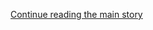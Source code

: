 <div id="app">

<div class="css-1ichrj1 e12j3pa50">

<div class="css-1lzk3av e12j3pa51">

<div class="css-142l3g4">

[Continue reading the main
story](#after-dfp-ad-top)

<div class="ad dfp-ad-top-wrapper" style="text-align:center;height:100%;display:block">

<div id="dfp-ad-top" class="place-ad" data-position="top" data-size-key="top">

</div>

</div>

<div id="after-dfp-ad-top">

</div>

</div>

</div>

</div>

<div>

<div class="NYTAppHideMasthead css-1r6wvpq e1suatyy0">

<div class="section css-ui9rw0 e1suatyy2">

<div class="css-11hrj97 er09x8g0">

<div class="css-6n7j50">

</div>

<span class="css-1dv1kvn">Sections</span>

<div class="css-10488qs">

<span class="css-1dv1kvn">SEARCH</span>

</div>

[Skip to content](#site-content)[Skip to site
index](#site-index)

</div>

<div class="css-8xdxq2 e1huz5gh0">

</div>

<div class="css-8pe5zk">

  - [English](/)
  - [Español](https://www.nytimes.com/es/)
  - [中文](https://cn.nytimes.com)

</div>

</div>

<div id="masthead-bar-one" class="section hasLinks css-165o1d9 e1csuq9d3">

<div class="css-bpgv3s e1csuq9d0">

</div>

<div class="css-1uqjmks e1csuq9d1">

</div>

<div class="css-9e9ivx">

[](https://myaccount.nytimes.com/auth/login?response_type=cookie&client_id=vi)

</div>

<div class="css-bfvq22 e1csuq9d2">

[Today’s
Paper](https://www.nytimes.com/section/todayspaper)

</div>

</div>

<div class="css-stscvm">

<div class="css-158f1cv" data-testid="masthead-desktop-logo">

</div>

</div>

<div class="css-wu78io">

</div>

<div class="css-1y7qxpi" data-aria-hidden="true" style="visibility:hidden">

<div class="css-1llhclm">

  - 
  - 
  - [World](https://www.nytimes.com/section/world)

  - [U.S.](https://www.nytimes.com/section/us)

  - [Politics](https://www.nytimes.com/section/politics)

  - [N.Y.](https://www.nytimes.com/section/nyregion)

  - [Business](https://www.nytimes.com/section/business)

  - [Opinion](https://www.nytimes.com/section/opinion)

  - [Tech](https://www.nytimes.com/section/technology)

  - [Science](https://www.nytimes.com/section/science)

  - [Health](https://www.nytimes.com/section/health)

  - [Sports](https://www.nytimes.com/section/sports)

  - [Arts](https://www.nytimes.com/section/arts)

  - [Books](https://www.nytimes.com/section/books)

  - [Style](https://www.nytimes.com/section/style)

  - [Food](https://www.nytimes.com/section/food)

  - [Travel](https://www.nytimes.com/section/travel)

  - [Magazine](https://www.nytimes.com/section/magazine)

  - [T Magazine](https://www.nytimes.com/section/t-magazine)

  - [Real Estate](https://www.nytimes.com/section/realestate)

  - [Video](https://www.nytimes.com/video)

</div>

</div>

<div class="css-1d8a290" data-testid="masthead-mini-nav">

  - [World](https://www.nytimes.com/section/world)
  - [U.S.](https://www.nytimes.com/section/us)
  - [Politics](https://www.nytimes.com/section/politics)
  - [N.Y.](https://www.nytimes.com/section/nyregion)
  - [Business](https://www.nytimes.com/section/business)
  - [Opinion](https://www.nytimes.com/section/opinion)
  - [Tech](https://www.nytimes.com/section/technology)
  - [Science](https://www.nytimes.com/section/science)
  - [Health](https://www.nytimes.com/section/health)
  - [Sports](https://www.nytimes.com/section/sports)
  - [Arts](https://www.nytimes.com/section/arts)
  - [Books](https://www.nytimes.com/section/books)
  - [Style](https://www.nytimes.com/section/style)
  - [Food](https://www.nytimes.com/section/food)
  - [Travel](https://www.nytimes.com/section/travel)
  - [Magazine](https://www.nytimes.com/section/magazine)
  - [T Magazine](https://www.nytimes.com/section/t-magazine)
  - [Real
Estate](https://www.nytimes.com/section/realestate)
  - [Video](https://www.nytimes.com/video)

</div>

</div>

</div>

<div data-aria-hidden="false">

<div id="site-content" data-role="main">

<div class="css-189d5rw e6b6cmu0">

<div class="css-1yuan6h">

<div class="css-xc44bh">

<div class="section css-o3tihn eq74mwp0" data-block-tracking-id="Briefings" data-testid="block-Briefings">

<div class="css-avqkzc">

<div class="css-1sm6zs8">

<div class="css-1om4z5c">

<div class="css-ydsmmq">

<div class="css-1ee8y2t assetWrapper">

<div class="css-geek62">

<div class="css-1d537rb e18972d70" media="[object Object]">

[](/2020/08/17/podcasts/the-daily/trump-coronavirus-vaccine-covid.html)

<div class="css-1g8bx4t">

![](https://static01.nyt.com/images/2017/01/29/podcasts/the-daily-album-art/the-daily-album-art-square320-v4.png)

</div>

</div>

[](/2020/08/17/podcasts/the-daily/trump-coronavirus-vaccine-covid.html)

<div class="css-8oysku e18972d71" type="1">

<div class="css-1iexn6j e1voiwgp1">

## Listen to ‘The Daily’

</div>

</div>

<div class="css-8oysku e18972d71">

Inside Operation Warp
Speed.

</div>

</div>

</div>

</div>

<div class="css-ydsmmq">

<div class="css-1ee8y2t assetWrapper">

<div class="css-geek62">

<div class="css-1d537rb e18972d70" media="[object Object]">

[](/2020/08/13/podcasts/nice-white-parents-school.html)

<div class="css-1g8bx4t">

![](https://static01.nyt.com/images/2020/07/21/podcasts/nice-white-parents-album-art/nice-white-parents-album-art-square320.jpg)

</div>

</div>

[](/2020/08/13/podcasts/nice-white-parents-school.html)

<div class="css-8oysku e18972d71" type="1">

<div class="css-1iexn6j e1voiwgp1">

## Listen to ‘Nice White Parents’

</div>

</div>

<div class="css-8oysku e18972d71">

Is it possible to limit the power of white
parents?

</div>

</div>

</div>

</div>

<div class="css-ydsmmq">

<div class="css-1ee8y2t assetWrapper">

<div class="css-geek62">

<div class="css-1d537rb e18972d70" media="[object Object]">

[](https://www.nytimes.com/newsletters/coronavirus-schools-briefing)

<div class="css-1g8bx4t">

![](https://static01.nyt.com/images/2020/08/12/multimedia/coronavirusschoolsbriefing-nl-icon/coronavirusschoolsbriefing-nl-icon-square640-v2.png?quality=75&auto=webp&disable=upscale&width=350)

</div>

</div>

[](https://www.nytimes.com/newsletters/coronavirus-schools-briefing)

<div class="css-8oysku e18972d71" type="1">

<div class="css-1iexn6j e1voiwgp1">

## Coronavirus Schools Briefing

</div>

</div>

<div class="css-8oysku e18972d71">

How is the pandemic reshaping education? Get the latest
news.

</div>

</div>

</div>

</div>

</div>

<div class="css-1y8l3jc">

<div class="css-7utnqv">

<div class="css-rlo25n e1ll57lj2">

</div>

</div>

<div class="css-1hesgbm">

</div>

</div>

</div>

</div>

</div>

</div>

<div>

<div class="section css-d2znx6" data-block-tracking-id="Spotlight">

<div class="css-1z104mk">

<div class="section css-1akkl0w" data-template-name="Cols3StoryMediaStory">

<div class="css-1dybjdb e1whdksc2">

<div class="css-1tfqggw">

<div class="css-k008qs">

<div class="css-1o0io7w e1whdksc0" span="5">

<div class="css-1rvhhh9 e1whdksc1">

<div class="css-1dybjdb e1whdksc2">

<div>

<div class="story-wrapper">

<div class="css-1tfqggw">

<div class="css-k008qs">

<div class="css-nlmav5 e1whdksc0" span="1">

<div class="css-1rvhhh9 e1whdksc1">

[](https://www.nytimes.com/2020/08/17/us/politics/democratic-national-convention-recap.html)

### No Crowds, No Cheers: Democrats Begin a Most Unusual Convention

[](https://www.nytimes.com/2020/08/17/us/politics/democratic-national-convention-recap.html)

  - Driven online, Democrats presented a program that spanned the
    ideological gamut from socialists to Republicans, all joining to
    make the case for Joe Biden.
  - The event was a vivid illustration of how widespread opposition to
    President Trump and the still-raging pandemic have upended the
    country’s
politics.

</div>

</div>

</div>

</div>

</div>

</div>

</div>

</div>

</div>

<div class="css-1weuxfd e1whdksc0" span="10">

<div class="css-p7eiul e1whdksc1">

<div class="css-1dybjdb e1whdksc2">

<div>

<div class="story-wrapper">

<div class="css-1tfqggw">

<div class="css-k008qs">

<div class="css-nlmav5 e1whdksc0" span="1">

<div class="css-1rvhhh9 e1whdksc1">

<div>

![](https://static01.nyt.com/images/2020/08/17/homepage/17hp-dnc-fader-slide-ZWGF/17hp-dnc-fader-slide-ZWGF-threeByTwoLargeAt2X.jpg?format=pjpg)

<span class="css-1wwt6lr">Democratic National Convention, via
AP</span>

</div>

</div>

</div>

</div>

</div>

</div>

</div>

</div>

</div>

</div>

<div class="css-1o0io7w e1whdksc0" span="5">

<div class="css-1rvhhh9 e1whdksc1">

<div class="css-1dybjdb e1whdksc2">

<div>

<div class="story-wrapper">

<div class="css-1tfqggw">

<div class="css-k008qs">

<div class="css-nlmav5 e1whdksc0" span="1">

<div class="css-1rvhhh9 e1whdksc1">

[](https://www.nytimes.com/live/2020/08/17/us/dnc-convention)

### Catch up on the highlights: Bernie Sanders offered a call for unity. Michelle Obama took direct aim at President Trump.

<div class="css-1yyp2fg">

Live

</div>

</div>

</div>

</div>

</div>

</div>

</div>

<div>

<div class="story-wrapper">

<div class="css-1tfqggw">

<div class="css-k008qs">

<div class="css-nlmav5 e1whdksc0" span="1">

<div class="css-1rvhhh9 e1whdksc1">

[](https://www.nytimes.com/2020/08/17/us/politics/convention-democratic-night-1.html)

### Analysis: Democrats Find Trump to Be a Uniter … of Their Party

[](https://www.nytimes.com/2020/08/17/us/politics/convention-democratic-night-1.html)

Progressives still have serious reservations about Joe Biden. But for
now, the ideological fights are on
hold.

</div>

</div>

</div>

</div>

</div>

</div>

</div>

</div>

</div>

</div>

</div>

</div>

</div>

<div class="section css-1akkl0w" data-template-name="Cols3StoryStoryStory">

<div class="css-1dybjdb e1whdksc2">

<div class="css-1tfqggw">

<div class="css-k008qs">

<div class="css-tfaay7 e1whdksc0" span="7">

<div class="css-1rvhhh9 e1whdksc1">

<div class="css-1dybjdb e1whdksc2">

<div>

<div class="story-wrapper">

<div class="css-1tfqggw">

<div class="css-k008qs">

<div class="css-nlmav5 e1whdksc0" span="1">

<div class="css-1rvhhh9 e1whdksc1">

[](https://www.nytimes.com/2020/08/17/us/politics/bernie-sanders-democratic-convention.html)

### Bernie Sanders Goes on Attack Against Trump and Urges Support for Biden

[](https://www.nytimes.com/2020/08/17/us/politics/bernie-sanders-democratic-convention.html)

The runner-up for the party’s nomination assailed President Trump,
warning, “The future of our democracy is at
stake.”

</div>

</div>

</div>

</div>

</div>

</div>

</div>

</div>

</div>

<div class="css-97jus7 e1whdksc0" span="6">

<div class="css-1rvhhh9 e1whdksc1">

<div class="css-1dybjdb e1whdksc2">

<div>

<div class="story-wrapper">

<div class="css-1tfqggw">

<div class="css-k008qs">

<div class="css-nlmav5 e1whdksc0" span="1">

<div class="css-1rvhhh9 e1whdksc1">

[](https://www.nytimes.com/article/republicans-voting-for-biden-not-trump.html)

### All the Republicans Who Have Decided Not to Support Trump

[](https://www.nytimes.com/article/republicans-voting-for-biden-not-trump.html)

Numerous top G.O.P. officials have said publicly or privately that they
will not be backing the president’s re-election. Here’s a look at where
they
stand.

</div>

</div>

</div>

</div>

</div>

</div>

</div>

</div>

</div>

<div class="css-tfaay7 e1whdksc0" span="7">

<div class="css-1rvhhh9 e1whdksc1">

<div class="css-1dybjdb e1whdksc2">

<div>

<div class="story-wrapper">

<div class="css-1tfqggw">

<div class="css-k008qs">

<div class="css-nlmav5 e1whdksc0" span="1">

<div class="css-1rvhhh9 e1whdksc1">

[](https://www.nytimes.com/2020/08/17/us/politics/john-kasich-biden.html)

### John Kasich, a ‘Deeply Worried’ Republican, Steps Up for Biden

[](https://www.nytimes.com/2020/08/17/us/politics/john-kasich-biden.html)

Mr. Kasich, a lifelong Republican and former rival of President Trump’s
spoke at the Democratic convention — and says he will vote for Mr.
Biden.

</div>

</div>

</div>

</div>

</div>

</div>

</div>

</div>

</div>

</div>

</div>

</div>

</div>

</div>

</div>

</div>

</div>

<div class="css-698um9">

<div class="css-1tk5puc">

<div class="css-jbmajz">

<div class="css-11i19ht">

<div class="section css-15zaaaz eq74mwp0" data-block-tracking-id="Top Stories" data-testid="block-TopStories">

<div class="css-1goe63e e1aa0s8g0">

<div class="css-1qiat4j eqveam63">

<div class="css-1yoguk1 eqveam60">

<div class="css-1qj0wac eqveam61">

<div class="css-1aew2eb eqveam62">

<div class="css-1ee8y2t assetWrapper">

<div class="css-6p6lnl">

[](/2020/08/17/world/coronavirus-covid.html)

<div class="css-debyuq e1voiwgp1">

## <span>U.N.C. Changes Plans and Will Teach Undergrads Remotely</span>

</div>

The university at Chapel Hill announced its plans after new cases
emerged. The postmaster general agreed to testify before a House panel.
Here’s the
latest.

<div class="css-1slnf6i">

<div class="css-na047m">

<span class="css-eiiu5n e2clvhq0"><span class="newsStatus">live</span></span>

</div>

</div>

</div>

</div>

<div class="css-1ee8y2t assetWrapper">

<div class="css-6p6lnl">

[](/2020/08/17/health/coronavirus-herd-immunity.html)

<div class="css-debyuq e1voiwgp1">

## What if ‘Herd Immunity’ Is Closer Than Scientists Thought?

</div>

Researchers are trying to figure out how many people in a community must
be immune before the coronavirus fades.

<div>

<div class="css-na047m">

</div>

</div>

</div>

</div>

</div>

</div>

</div>

<div class="css-1mnngwr eqveam60">

<div class="css-1qj0wac eqveam61">

<div class="css-1ee8y2t assetWrapper">

<div>

<div class="css-1xaqcky">

[](/2020/08/17/upshot/pandemic-recession-cities-fiscal-shortfall.html)

<div class="css-1g8bx4t">

<div class="css-zjzyr8">

<div data-testid="lazyimage-container" style="height:480px">

</div>

</div>

<div class="css-e4gm3y">

</div>

</div>

</div>

<div class="css-1nl6p6m">

[](/2020/08/17/upshot/pandemic-recession-cities-fiscal-shortfall.html)

<div class="css-debyuq e1voiwgp1">

## The Recession Is About to Slam Cities. Not Just the Blue-State Ones.

</div>

Those with budgets that rely heavily on tourism, sales taxes or direct
state assistance will face particular
distress.

<div>

<div class="css-na047m">

</div>

</div>

</div>

</div>

</div>

</div>

</div>

</div>

</div>

<div class="css-1nuzdmm e1aa0s8g0">

<div class="css-1ee8y2t assetWrapper">

<div class="css-1g8bx4t">

<div>

</div>

</div>

</div>

</div>

<div class="css-1nuzdmm e1aa0s8g0">

<div class="css-1qiat4j eqveam63">

<div class="css-1yoguk1 eqveam60">

<div class="css-qvz0vj eqveam61">

<div class="css-1aew2eb eqveam62">

<div class="css-1ee8y2t assetWrapper">

<div class="css-6p6lnl">

[](/2020/08/17/us/politics/postal-service-voting.html)

<div class="css-debyuq e1voiwgp1">

## <span>Postal Crisis Has States Looking for Alternatives to Mail-In Ballots</span>

</div>

Democratic Party and state officials are looking for a Plan B: ballot
drop-boxes, curbside voting, and even expanded in-person polling
sites.

<div>

<div class="css-na047m">

</div>

</div>

</div>

</div>

</div>

</div>

</div>

<div class="css-zmmks0 eqveam60">

<div class="css-1qj0wac eqveam61">

<div class="css-1aew2eb eqveam62">

<div class="css-1qiat4j eqveam63">

<div class="css-ws86q6 eqveam60">

<div class="css-1qj0wac eqveam61">

[](/2020/08/17/us/politics/postal-service-voting.html)

<div class="css-1g8bx4t">

<div class="css-zjzyr8">

<div data-testid="lazyimage-container" style="height:177.77777777777777px">

</div>

</div>

<div class="section css-1xdhyk6 e2u1rkt0" data-aria-hidden="true">

Mail-in ballot drop boxes were widely used for the first time in
Pennsylvania’s June primary. The Trump campaign is suing to block them
in November. <span class="credit">Mark Makela for The New York
Times</span>

</div>

</div>

</div>

</div>

<div class="css-778gjy eqveam60">

<div class="css-1qj0wac eqveam61">

<div class="css-1ee8y2t assetWrapper">

<div class="css-6p6lnl">

[](/2020/08/17/us/politics/dejoy-postal-service-mail-in-voting.html)

<div class="css-debyuq e1voiwgp1">

## DeJoy Earned Millions From Company With Financial Ties to Postal Service

</div>

Postmaster general Louis DeJoy, under fire for his business ties and his
cost-cutting measures, will testify before the House next
week.

<div>

<div class="css-na047m">

</div>

</div>

</div>

</div>

</div>

</div>

</div>

<div class="css-1ee8y2t assetWrapper">

<div class="css-6p6lnl">

[](/article/Vote-by-mail.html)

<div class="css-debyuq e1voiwgp1">

## Here’s how mail-in voting works.

</div>

<div>

<div class="css-na047m">

</div>

</div>

</div>

</div>

</div>

</div>

</div>

</div>

</div>

<div class="css-1nuzdmm e1aa0s8g0">

<div class="css-1ee8y2t assetWrapper">

<div class="css-1qiat4j eqveam63">

<div class="css-1yoguk1 eqveam60">

<div class="css-1qj0wac eqveam61">

[](/2020/08/17/world/europe/belarus-lukashenko-protests.html)

<div class="css-debyuq e1voiwgp1">

## <span>No Longer Cowed, Belarus Has Message for Once-Mighty Dictator: ‘Go Away\!’</span>

</div>

</div>

</div>

<div class="css-zmmks0 eqveam60">

<div class="css-1qj0wac eqveam61">

[](/2020/08/17/world/europe/belarus-lukashenko-protests.html)

As his base starts to desert him after protests over a rigged election
were met with brutality, Aleksandr Lukashenko’s grip on power may be
slipping.

<div>

<div class="css-na047m">

</div>

</div>

</div>

</div>

</div>

</div>

</div>

<div class="css-1nuzdmm e1aa0s8g0">

<div>

<div class="css-1qiat4j eqveam63">

<div class="css-1fgqvm0 eqveam60">

<div class="css-1qj0wac eqveam61">

<div class="css-1ee8y2t assetWrapper">

<div class="css-6p6lnl">

[](/2020/08/17/us/politics/trump-court-transgender-rights.html)

<div class="css-debyuq e1voiwgp1">

## <span>Judge Blocks Trump Officials’ Attempt to End Transgender Health Protections</span>

</div>

The decision arrived a day before a Trump administration rule narrowing
the legal definition of sex discrimination was set to take effect.

<div>

<div class="css-na047m">

</div>

</div>

</div>

</div>

</div>

</div>

<div class="css-ws86q6 eqveam60">

<div class="css-1qj0wac eqveam61">

<div class="css-1aew2eb eqveam62">

<div class="css-1ee8y2t assetWrapper">

<div class="css-6p6lnl">

[](/2020/08/17/us/politics/china-spying-alexander-yuk-ching-ma.html)

<div class="css-debyuq e1voiwgp1">

## Ex-C.I.A. Officer Is Accused of Spying for China

</div>

The arrest of a 67-year-old Hawaii resident is the latest case involving
former intelligence officers charged with providing documents to
Beijing.

<div>

<div class="css-na047m">

</div>

</div>

</div>

</div>

</div>

</div>

</div>

</div>

</div>

</div>

<div class="css-1nuzdmm e1aa0s8g0">

<div class="css-1ee8y2t assetWrapper">

<div class="css-1g8bx4t">

<div>

</div>

</div>

</div>

</div>

<div class="css-1nuzdmm e1aa0s8g0">

<div class="css-1ee8y2t assetWrapper">

<div class="css-1qiat4j eqveam63">

<div class="css-96x60l eqveam60">

<div class="css-1qj0wac eqveam61">

[](/2020/08/16/style/does-rapid-covid-testing-work-weddings-parties.html)

<div class="css-debyuq e1voiwgp1">

<div class="css-hb0qj3">

The Great Read

</div>

## <span>Rapid Testing Is the New Velvet Rope</span>

</div>

Determined to proceed with events this summer, hosts are adding
screenings at the door. But such measures are hardly a guarantee of
safety, experts
warn.

<div>

<div class="css-na047m">

</div>

</div>

</div>

</div>

<div class="css-7douaa eqveam60">

<div class="css-1qj0wac eqveam61">

[](/2020/08/16/style/does-rapid-covid-testing-work-weddings-parties.html)

<div class="css-1g8bx4t">

<div class="css-zjzyr8">

<div data-testid="lazyimage-container" style="height:177.77777777777777px">

</div>

</div>

<div class="section css-1xdhyk6 e2u1rkt0" data-aria-hidden="true">

Amanda Seekamp, who is in charge of guest relations at the Surf Lodge in
Montauk, N.Y., gets a rapid test. <span class="credit">Joe Carrotta for
The New York
Times</span>

</div>

</div>

</div>

</div>

</div>

</div>

</div>

</div>

</div>

</div>

<div class="css-717c4s">

<div class="css-zbs5hn">

<div class="section css-1g8pbzc eq74mwp0" data-block-tracking-id="Opinion" data-testid="block-Opinion">

[](https://www.nytimes.com/section/opinion?pagetype=Homepage&action=click&module=Opinion)

### Opinion

<div class="css-anz6u5">

<div class="css-tub26b">

<div class="css-1ee8y2t assetWrapper">

<div class="css-6p6lnl">

[](/2020/08/17/opinion/joe-biden-conservative-2020.html)

<div class="css-dcl9ft">

<div class="css-zjzyr8">

<div data-testid="lazyimage-container" style="height:40px">

</div>

</div>

</div>

<div class="css-debyuq e1voiwgp1">

<div class="css-1xdt15l">

<div class="css-1dvlumo e18df3gd0">

Bret Stephens

</div>

</div>

## On Being a Biden Conservative

</div>

It’s about upholding your principles at the expense of your politics.

<div>

<div class="css-na047m">

</div>

</div>

</div>

</div>

</div>

<div class="css-tub26b">

<div class="css-1ee8y2t assetWrapper">

<div class="css-1qiat4j eqveam63">

<div class="css-7douaa eqveam60">

<div class="css-qvz0vj eqveam61">

[](/2020/08/17/opinion/bernie-sanders-joe-biden.html)

<div class="css-dcl9ft">

<div class="css-zjzyr8">

<div data-testid="lazyimage-container" style="height:40px">

</div>

</div>

</div>

<div class="css-debyuq e1voiwgp1">

<div class="css-1xdt15l">

<div class="css-1dvlumo e18df3gd0">

Elizabeth Bruenig

</div>

</div>

## I Asked Bernie Sanders if It Was All Over. ‘No,’ He Groaned.

</div>

The senator from Vermont explains why the left still has a fighting
chance.

<div>

<div class="css-na047m">

</div>

</div>

</div>

</div>

<div class="css-7douaa eqveam60">

<div class="css-1qj0wac eqveam61">

[](/2020/08/17/opinion/bernie-sanders-joe-biden.html)

<div class="css-1g8bx4t">

<div class="css-zjzyr8">

<div data-testid="lazyimage-container" style="height:145.33333333333334px">

</div>

</div>

</div>

</div>

</div>

</div>

</div>

</div>

</div>

<div class="css-dh19r0">

<div class="css-tub26b">

<div class="css-6p6lnl">

[](/2020/08/17/opinion/trump-contested-election-protests.html)

<div class="css-dcl9ft">

<div class="css-zjzyr8">

<div data-testid="lazyimage-container" style="height:40px">

</div>

</div>

</div>

<div class="css-debyuq e1voiwgp1">

<div class="css-1xdt15l">

<div class="css-tnu8m6 e18df3gd0">

Michelle Goldberg

</div>

</div>

## Trump Might Cheat. Activists Are Getting Ready.

</div>

</div>

</div>

<div class="css-tub26b">

<div class="css-6p6lnl">

[](/2020/08/17/opinion/trump-us-mail.html)

<div class="css-dcl9ft">

<div class="css-zjzyr8">

<div data-testid="lazyimage-container" style="height:40px">

</div>

</div>

</div>

<div class="css-debyuq e1voiwgp1">

<div class="css-1xdt15l">

<div class="css-tnu8m6 e18df3gd0">

Paul Krugman

</div>

</div>

## Trump, the Mail and the Unbinding of America

</div>

</div>

</div>

<div class="css-tub26b">

<div class="css-6p6lnl">

[](/2020/08/17/opinion/trump-post-office-election.html)

<div class="css-dcl9ft">

<div class="css-zjzyr8">

<div data-testid="lazyimage-container" style="height:40px">

</div>

</div>

</div>

<div class="css-debyuq e1voiwgp1">

<div class="css-1xdt15l">

<div class="css-tnu8m6 e18df3gd0">

Charlie Warzel

</div>

</div>

## The Post Office Mess Is Meant to Exhaust You. Don’t Let It.

</div>

</div>

</div>

<div class="css-tub26b">

<div class="css-6p6lnl">

[](/2020/08/17/opinion/coronavirus-cities-suburbs.html)

<div class="css-dcl9ft">

<div class="css-zjzyr8">

<div data-testid="lazyimage-container" style="height:40px">

</div>

</div>

</div>

<div class="css-debyuq e1voiwgp1">

<div class="css-1xdt15l">

<div class="css-tnu8m6 e18df3gd0">

Annalee Newitz

</div>

</div>

## Want to Flee the City for Suburbia? Think Again

</div>

</div>

</div>

<div class="css-tub26b">

<div class="css-6p6lnl">

[](/2020/08/15/opinion/joe-biden-2020-1988-what-it-takes.html)

<div class="css-dcl9ft">

<div class="css-zjzyr8">

<div data-testid="lazyimage-container" style="height:40px">

</div>

</div>

</div>

<div class="css-debyuq e1voiwgp1">

<div class="css-1xdt15l">

<div class="css-tnu8m6 e18df3gd0">

Jennifer Senior

</div>

</div>

## Meet Young Joe Biden, the ‘Wild Stallion’

</div>

</div>

</div>

<div class="css-tub26b">

<div class="css-6p6lnl">

[](/2020/08/17/opinion/trump-biden-harris-democratic-convention.html)

<div class="css-debyuq e1voiwgp1">

<div class="css-1xdt15l">

<div class="css-tnu8m6 e18df3gd0">

Gail Collins and Bret Stephens

</div>

</div>

## Welcome, Democrats, to Wherever It Is That We Are

</div>

</div>

</div>

<div class="css-tub26b">

<div class="css-6p6lnl">

[](/2020/08/16/opinion/us-coronavirus-testing.html)

<div class="css-debyuq e1voiwgp1">

<div class="css-1xdt15l">

<div class="css-tnu8m6 e18df3gd0">

The Editorial Board

</div>

</div>

## Should You Get That Coronavirus Test?

</div>

</div>

</div>

<div class="css-tub26b">

<div class="css-6p6lnl">

[](/2020/08/17/opinion/coronavirus-schools-teachers.html)

<div class="css-debyuq e1voiwgp1">

<div class="css-1xdt15l">

<div class="css-tnu8m6 e18df3gd0">

Kelly Treleaven

</div>

</div>

## Get Ready for a Teacher Shortage Like We’ve Never Seen Before

</div>

</div>

</div>

<div class="css-tub26b">

<div class="css-6p6lnl">

[](/2020/08/17/opinion/thailand-protests.html)

<div class="css-debyuq e1voiwgp1">

<div class="css-1xdt15l">

<div class="css-tnu8m6 e18df3gd0">

Tom Felix Joehnk and Matt
Wheeler

</div>

</div>

## ‘You Have Awakened a Sleeping Giant’

</div>

</div>

</div>

</div>

</div>

</div>

</div>

<div class="css-ie51lk">

<div class="section css-1m986x7 eq74mwp0" data-block-tracking-id="Editors Picks" data-testid="block-EditorsPicks">

### Editors’ Picks

<div class="css-y3bpqq">

<div class="css-17q3ou7">

<div class="css-4xmvjg">

<div class="css-1ee8y2t assetWrapper">

<div>

<div class="css-1xaqcky">

<div class="css-1g8bx4t">

<div>

</div>

<div class="css-e4gm3y">

</div>

</div>

</div>

<div class="css-1nl6p6m">

[](/2020/08/14/us/queer-lesbian-women-suffrage.html)

<div class="css-debyuq e1voiwgp1">

## <span>How Queer Women Powered the Suffrage Movement</span>

</div>

For many suffragists, scholars have found, the freedom to choose whom
and how they loved was tied deeply to the idea of voting
rights.

<div>

<div class="css-na047m">

</div>

</div>

</div>

</div>

</div>

</div>

</div>

<div class="css-1lqor8g">

<div class="css-1177x0a">

<div class="css-1ee8y2t assetWrapper">

<div class="css-1qiat4j eqveam63">

<div class="css-7douaa eqveam60">

<div class="css-1qj0wac eqveam61">

[](/2020/08/17/business/giant-bikes-coronavirus-shortage.html)

<div class="css-debyuq e1voiwgp1">

## Sorry, the World’s Biggest Bike Maker Can’t Help You Buy a Bike Right Now

</div>

The pandemic has created a bicycle boom — and a shortage. Giant, the
Taiwanese juggernaut, is trying to meet demand while navigating the
politics of
trade.

<div>

<div class="css-na047m">

</div>

</div>

</div>

</div>

<div class="css-7douaa eqveam60">

<div class="css-1qj0wac eqveam61">

[](/2020/08/17/business/giant-bikes-coronavirus-shortage.html)

<div class="css-1g8bx4t">

<div class="css-zjzyr8">

<div data-testid="lazyimage-container" style="height:145.33333333333334px">

</div>

</div>

</div>

</div>

</div>

</div>

</div>

</div>

<div class="css-1177x0a">

<div class="css-1ee8y2t assetWrapper">

<div class="css-1qiat4j eqveam63">

<div class="css-7douaa eqveam60">

<div class="css-1qj0wac eqveam61">

[](/2020/08/16/nyregion/metropolitan-diary.html)

<div class="css-debyuq e1voiwgp1">

## ‘I Saw a Man Standing on One of the Paths in a Densely Wooded Area’

</div>

Out for a walk in Riverside Park, adventures in customer service and
more reader tales of New York City in this week’s Metropolitan
Diary.

<div>

<div class="css-na047m">

</div>

</div>

</div>

</div>

<div class="css-7douaa eqveam60">

<div class="css-1qj0wac eqveam61">

[](/2020/08/16/nyregion/metropolitan-diary.html)

<div class="css-1g8bx4t">

<div class="css-zjzyr8">

<div data-testid="lazyimage-container" style="height:145.33333333333334px">

</div>

</div>

</div>

</div>

</div>

</div>

</div>

</div>

</div>

</div>

</div>

</div>

</div>

</div>

<div class="css-6nrzw0">

<div class="css-uvu2in e12j3pa50">

<div class="css-1rm0ct8 e12j3pa51">

<div class="css-142l3g4">

### Advertisement

[Continue reading the main
story](#after-dfp-ad-mid1-large)

<div id="dfp-ad-mid1-large" class="ad dfp-ad-mid1-large-wrapper" style="text-align:center;height:100%;display:block">

</div>

<div id="after-dfp-ad-mid1-large">

</div>

</div>

</div>

</div>

</div>

<div class="css-19tmjl7">

<div>

</div>

</div>

</div>

<div class="css-djiuqn ekmemt90" data-testid="feedback">

We’d like your thoughts on the New York Times home page experience.[Let
us know what you
think](http://nyt.qualtrics.com/jfe/form/SV_eFJmKj9v0krSE0l)

</div>

</div>

## Site Index

<div>

</div>

## Site Information Navigation

  - [© <span>2020</span> <span>The New York Times
    Company</span>](https://help.nytimes.com/hc/en-us/articles/115014792127-Copyright-notice)

<!-- end list -->

  - [NYTCo](https://www.nytco.com/)
  - [Contact
    Us](https://help.nytimes.com/hc/en-us/articles/115015385887-Contact-Us)
  - [Work with us](https://www.nytco.com/careers/)
  - [Advertise](https://nytmediakit.com/)
  - [T Brand Studio](http://www.tbrandstudio.com/)
  - [Your Ad
    Choices](https://www.nytimes.com/privacy/cookie-policy#how-do-i-manage-trackers)
  - [Privacy](https://www.nytimes.com/privacy)
  - [Terms of
    Service](https://help.nytimes.com/hc/en-us/articles/115014893428-Terms-of-service)
  - [Terms of
    Sale](https://help.nytimes.com/hc/en-us/articles/115014893968-Terms-of-sale)
  - [Site
    Map](https://spiderbites.nytimes.com)
  - [Help](https://help.nytimes.com/hc/en-us)
  - [Subscriptions](https://www.nytimes.com/subscription?campaignId=37WXW)

</div>

</div>
